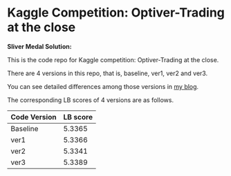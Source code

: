 # Kaggle Competition: Optiver-Trading at the close
**Sliver Medal Solution:**

This is the code repo for Kaggle competition: Optiver-Trading at the close.

There are 4 versions in this repo, that is, baseline, ver1, ver2 and ver3.

You can see detailed differences among those versions in [my blog](https://fan2goa1.github.io/mkdocs-material/blog/2023/12/24/kaggle-optiver---trading-at-the-close/).

The corresponding LB scores of 4 versions are as follows.

| Code Version | LB score |
| ------------ | -------- |
| Baseline     | 5.3365   |
| ver1         | 5.3366   |
| ver2         | 5.3341   |
| ver3         | 5.3389   |

